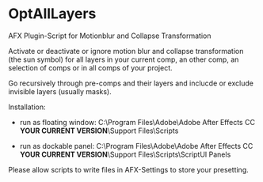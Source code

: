 # OptAllLayers
AFX Plugin-Script for Motionblur and Collapse Transformation

Activate or deactivate or ignore motion blur and collapse transformation (the sun symbol) for all layers in your current comp, an other comp, an selection of comps or in all comps of your project. 

Go recursively through pre-comps and their layers and inclucde or exclude invisible layers (usually masks). 


Installation:

- run as floating window: 
	C:\Program Files\Adobe\Adobe After Effects CC **YOUR CURRENT VERSION**\Support Files\Scripts

- run as dockable panel:
  C:\Program Files\Adobe\Adobe After Effects CC **YOUR CURRENT VERSION**\Support Files\Scripts\ScriptUI Panels
  
Please allow scripts to write files in AFX-Settings to store your presetting. 
